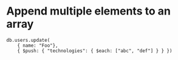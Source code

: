 # Append multiple elements to an array


```
db.users.update(
    { name: "Foo"},
    { $push: { "technologies": { $each: ["abc", "def"] } } })
```


